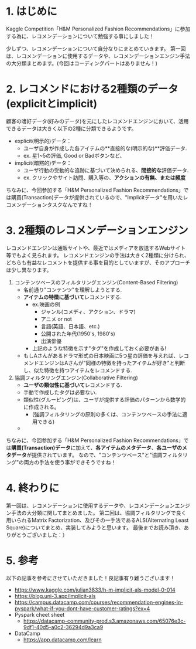 <!-- タイトル：kaggle Competitionの為にImplicit ALS base modelの概要を学ぶ１ -->

# 1. はじめに
Kaggle Competition「H&M Personalized Fashion Recommendations」に参加する為に、レコメンデーションについて勉強する事にしました！

少しずつ、レコメンデーションについて自分なりにまとめていきます。
第一回は、レコメンデーションに使用するデータや、レコメンデーションエンジン手法の大分類まとめます。(今回はコーディングパートはありません！)
  
# 2. レコメンドにおける2種類のデータ(explicitとimplicit)
顧客の嗜好データ(好みのデータ)を元にしたレコメンドエンジンにおいて、活用できるデータは大きく以下の2種に分類できるようです。
- explicit(明示的)データ：
  - ユーザ自身が作成した各アイテムの**直接的な(明示的な)**評価データ.
  - ex. 星1~5の評価, Good or Badボタンなど、
- implicit(暗黙的)データ：
  - ユーザ行動の受動的な追跡に基づいて決められる、**間接的な**評価データ.
  - ex. クリックやサイト訪問、購入等の、**アクションの有無、または頻度**

ちなみに、今回参加する「H&M Personalized Fashion Recommendations」では購買(Transaction)データが提供されているので、"Implicitデータ"を用いたレコメンデーションタスクなんですね！

# 3. 2種類のレコメンデーションエンジン
レコメンドエンジンは通販サイトや、最近ではメディアを放送するWebサイト等でもよく見られます。
レコメンドエンジンの手法は大きく2種類に分けられ、どちらも有益なレコメントを提供する事を目的としていますが、そのアプローチは少し異なります。
1. コンテンツベースのフィルタリングエンジン(Content-Based Filtering)
   - 名前通り"コンテンツ"を理解しようとする.
   - **アイテムの特徴に基づいて**レコメンドする.
     - ex.映画の例
       - ジャンル(コメディ、アクション、ドラマ)
       - アニメ or not
       - 言語(英語、日本語、etc.)
       - 公開された年代(1950's, 1980's)
       - 出演俳優
     - 上記のような特徴を示す"タグ"を作成しておく必要がある!
   - もしAさんがあるドラマ形式の日本映画に5つ星の評価を与えれば、レコメンドエンジンはAさんが"同様の特徴を持ったアイテムが好き"と判断し、似た特徴を持つアイテムをレコメンドする.
2. 協調フィルタリングエンジン(Collaborative Filtering)
   - **ユーザの類似性に基づいて**レコメンドする.
   - 手動で作成したタグは必要ない.
   - 類似性(グルーピング)は、ユーザが提供する評価のパターンから数学的に作成される。
     - (強調フィルタリングの原則の多くは、コンテンツベースの手法に適用できる)
   - 
ちなみに、今回参加する「H&M Personalized Fashion Recommendations」では**購買(Transaction)データ**に加えて、**各アイテムのメタデータ**、**各ユーザのメタデータ**が提供されています。
なので、"コンテンツベース"と"協調フィルタリング"の両方の手法を使う事ができそうですね！

# 4. 終わりに
第一回は、レコメンデーションに使用するデータや、レコメンデーションエンジン手法の大分類に関してまとめました。
第二回は、協調フィルタリングで良く用いられるMatrix Factorization、及びその一手法であるALS(Alternating Least Square)についてまとめ、実装してみようと思います。
最後までお読み頂き、ありがとうございました：）

# 5. 参考
以下の記事を参考にさせていただきました！良記事有り難うございます！
- https://www.kaggle.com/julian3833/h-m-implicit-als-model-0-014
- https://blog.uni-3.app/implicit-als
- https://campus.datacamp.com/courses/recommendation-engines-in-pyspark/what-if-you-dont-have-customer-ratings?ex=4
- Pyspark cheet sheet
  - https://datacamp-community-prod.s3.amazonaws.com/65076e3c-9df1-40d5-a0c2-36294d9a3ca9
- DataCamp
  - https://app.datacamp.com/learn